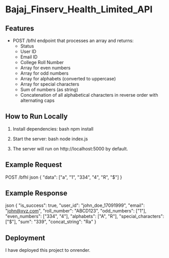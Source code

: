 # Bajaj_Finserv_Health_Limited_API

## Features
- POST /bfhl endpoint that processes an array and returns:
  - Status
  - User ID
  - Email ID
  - College Roll Number
  - Array for even numbers
  - Array for odd numbers
  - Array for alphabets (converted to uppercase)
  - Array for special characters
  - Sum of numbers (as string)
  - Concatenation of all alphabetical characters in reverse order with alternating caps

## How to Run Locally

1. Install dependencies:
   bash
   npm install
   
2. Start the server:
   bash
   node index.js
   
3. The server will run on http://localhost:5000 by default.

## Example Request

POST /bfhl
json
{
  "data": ["a", "1", "334", "4", "R", "$"]
}


## Example Response
json
{
  "is_success": true,
  "user_id": "john_doe_17091999",
  "email": "john@xyz.com",
  "roll_number": "ABCD123",
  "odd_numbers": ["1"],
  "even_numbers": ["334", "4"],
  "alphabets": ["A", "R"],
  "special_characters": ["$"],
  "sum": "339",
  "concat_string": "Ra"
}


## Deployment
I have deployed this project to onrender.
